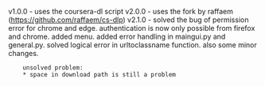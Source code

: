v1.0.0 - uses the coursera-dl script 
v2.0.0 - uses the fork by raffaem (https://github.com/raffaem/cs-dlp)
v2.1.0 - solved the bug of permission error for chrome and edge. 
        authentication is now only possible from firefox and chrome.
        added menu.
        added error handling in maingui.py and general.py.
        solved logical error in urltoclassname function.
        also some minor changes.

        unsolved problem:
        * space in download path is still a problem